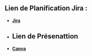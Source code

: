 ## Lien de Planification Jira :
- **[Jira](https://douaa123.atlassian.net/jira/software/projects/FR/boards/5/backlog?epics=visible&issueParent=10125%2C10128%2C10137%2C10133)**
- ## Lien de Présenattion
- **[Canva](https://www.canva.com/design/DAGBkElx6IA/3bxsP0_btM4YKFUNbc3T7w/edit?locale=en&ui=eyJBIjp7IkUiOnsiQSI6dHJ1ZX19fQ)**


  


